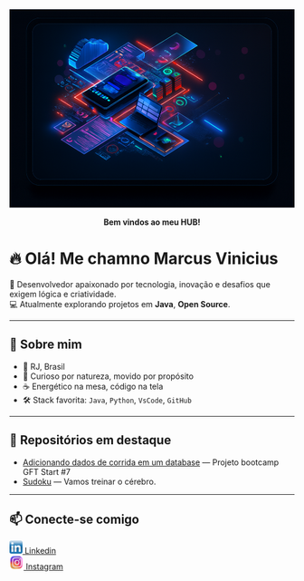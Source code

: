 <div align="center">
  <img src="tech.png" alt="tecnologia" width="850" height="350">
  <p><strong>Bem vindos ao meu HUB!</strong></p>
</div>
<div>

# 🔥 Olá! Me chamno Marcus Vinicius

🎯 Desenvolvedor apaixonado por tecnologia, inovação e desafios que exigem lógica e criatividade.  
💻 Atualmente explorando projetos em **Java**, **Open Source**.  

---

## 🧠 Sobre mim

- 📍 RJ, Brasil  
- 🧩 Curioso por natureza, movido por propósito  
- ☕ Energético na mesa, código na tela  
- 🛠️ Stack favorita: `Java`, `Python`, `VsCode`, `GitHub`

---

## 📂 Repositórios em destaque

- [Adicionando dados de corrida em um database](https://github.com/Markevisky/database.Formula1.dio.me) — Projeto bootcamp GFT Start #7  
- [Sudoku](https://github.com/Markevisky/Sudoku.dio.me) — Vamos treinar o cérebro.  

---

## 📫 Conecte-se comigo

<a href="https://www.linkedin.com/in/markevisky/" target="_blank">
    <img src="LinkedIn-Emblema.png" alt="linkedin" width="23" height="23" >
    Linkedin
</a><br>
<a href="https://www.instagram.com/mvr.ribeiro/" target="_blank">
    <img src="instagram.png" alt="insta" width="25" height="25">
    Instagram
</a><br>

</div>